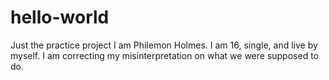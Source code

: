 # hello-world
Just the practice project
I am Philemon Holmes. I am 16, single, and live by myself. I am correcting my misinterpretation on what we were supposed to do.
